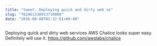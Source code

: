 ```yaml
---
title: "tweet: Deploying quick and dirty web se"
slug: "762461330913710080"
date: "2016-08-08T01:32:01+00:00"
---
```

Deploying quick and dirty web services AWS Chalice looks super easy. Definitely will use it. https://github.com/awslabs/chalice
